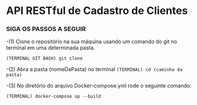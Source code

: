 # API RESTful de Cadastro de Clientes
### SIGA OS PASSOS A SEGUIR

-(1) Clone o repositório na sua máquina usando um comando do git no terminal em uma determinada pasta.

`
    (TERMINAL GIT BASH)
    git clone
`

-(2) Abra a pasta (nomeDaPasta) no terminal
`
    (TERMINAL)
    cd (caminho da pasta)
`

-(3) No diretório do arquivo Docker-compose.yml  rode o seguinte comando:

`
    (TERMINAL)
    docker-compose up --build
`

